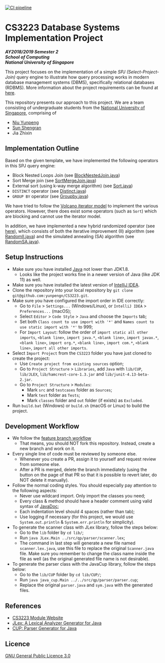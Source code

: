 [![CI pipeline](https://github.com/yunpengn/CS3223/workflows/CI%20pipeline/badge.svg)](https://github.com/yunpengn/CS3223/actions)

# CS3223 Database Systems Implementation Project

**_AY2018/2019 Semester 2<br>
School of Computing<br>
National University of Singapore_**

This project focuses on the implementation of a simple _SPJ (Select-Project-Join)_ query engine to illustrate how query processing works in modern database management systems (DBMS), specifically relational databases (RDBMS). More information about the project requirements can be found at [here](https://www.comp.nus.edu.sg/~tankl/cs3223/project.html).

This repository presents our approach to this project. We are a team consisting of undergraduate students from the [National University of Singapore](http://www.nus.edu.sg), comprising of

- [Niu Yunpeng](https://github.com/yunpengn)
- [Sun Shengran](https://github.com/dalessr)
- Jia Zhixin

## Implementation Outline

Based on the given template, we have implemented the following operators in this SPJ query engine:
- Block Nested Loops Join (see [BlockNestedJoin.java](src/qp/operators/BlockNestedJoin.java))
- Sort Merge join (see [SortMergeJoin.java](src/qp/operators/SortMergeJoin.java))
- External sort (using k-way merge algorithm) (see [Sort.java](src/qp/operators/Sort.java))
- `DISTINCT` operator (see [Distinct.java](src/qp/operators/Distinct.java))
- `GROUP BY` operator (see [Groupby.java](src/qp/operators/Groupby.java))

We have tried to follow the [Volcano iterator model](https://db.in.tum.de/~grust/teaching/ws0607/MMDBMS/DBMS-CPU-5.pdf) to implement the various operators. However, there does exist some operators (such as `Sort`) which are blocking and cannot use the iterator model.

In addition, we have implemented a new hybrid randomized operator (see [here](src/QueryMain.java#L117)), which consists of both the iterative improvement (II) algorithm (see [RandomII.java](src/qp/optimizer/RandomII.java)) and the simulated annealing (SA) algorithm (see [RandomSA.java](src/qp/optimizer/RandomSA.java)).

## Setup Instructions

- Make sure you have installed [Java](https://www.java.com) not lower than JDK1.8.
	- Looks like the project works fine in a newer version of Java (like JDK 11) as well.
- Make sure you have installed the latest version of [IntelliJ IDEA](https://www.jetbrains.com/idea/).
- Clone the repository into your local repository by `git clone git@github.com:yunpengn/CS3223.git`.
- Make sure you have configured the import order in IDE correctly:
	- Go to `File` > `Settings...` (Windows/Linux), or `IntelliJ IDEA` > `Preferences...` (macOS);
	- Select `Editor` > `Code Style` > `Java` and choose the `Imports` tab;
	- Set both `Class count to use import with '*'` and `Names count to use static import with '*'` to 999;
	- For `Import Layout`: follow the order of `import static all other imports`, `<blank line>`, `import java.*`, `<blank line>`, `import javax.*`, `<blank line>`, `import org.*`, `<blank line>`, `import com.*`, `<blank line>`, `import all other imports`.
- Select `Import Project` from the `CS3223` folder you have just cloned to create the project:
	- Use `Create project from existing sources` option;
	- Go to `Project Structure` > `Libraries`, add `Java` with `lib/CUP`, `lib/JLEX`, `lib/hamcrest-core-1.3.jar` and `lib/junit-4.13-beta-2.jar`.
	- Go to `Project Structure` > `Modules`:
		- Mark `src` and `testcases` folder as `Sources`;
		- Mark `test` folder as `Tests`;
		- Mark `classes` folder and `out` folder (if exists) as `Excluded`.
- Run `build.bat` (Windows) or `build.sh` (macOS or Linux) to build the project.

## Development Workflow

- We follow the [feature branch workflow](https://www.atlassian.com/git/tutorials/comparing-workflows/feature-branch-workflow)
    - That means, you should NOT fork this repository. Instead, create a new branch and work on it.
- Every single line of code must be reviewed by someone else.
    - Whenever you create a PR, assign it to yourself and request review from someone else.
    - After a PR is merged, delete the branch immediately (using the button on the page of that PR so that it is possible to revert later, do NOT delete it manually).
- Follow the normal coding styles. You should especially pay attention to the following aspects:
    - Never use wildcard import. Only import the classes you need;
    - Every class & method should have a header comment using valid syntax of [JavaDoc](https://docs.oracle.com/javase/8/docs/technotes/tools/windows/javadoc.html);
    - Each indentation level should 4 spaces (rather than tab);
    - Use logging if necessary (for this project, we would use `System.out.println` & `System.err.println` for simplicity).
- To generate the scanner class with JLex library, follow the steps below:
    - Go to the `lib` folder by `cd lib/`;
    - Run `java JLex.Main ../src/qp/parser/scanner.lex`;
    - The command in last step will generate a new file named `scanner.lex.java`, use this file to replace the original `Scanner.java` file. Make sure you remember to change the class name inside the file as well (as the original generated file name is not desirable).
- To generate the parser class with the JavaCup library, follow the steps below:
    - Go to the `lib/CUP` folder by `cd lib/CUP/`;
    - Run `java java_cup.Main ../../src/qp/parser/parser.cup`;
    - Replace the original `parser.java` and `sym.java` with the generated files.

## References

- [CS3223 Module Website](https://www.comp.nus.edu.sg/~tankl/cs3223)
- [JLex: A Lexical Analyzer Generator for Java](http://www.cs.princeton.edu/~appel/modern/java/JLex/)
- [CUP: Parser Generator for Java](http://www.cs.princeton.edu/~appel/modern/java/CUP/)

## Licence

[GNU General Public Licence 3.0](LICENSE)
